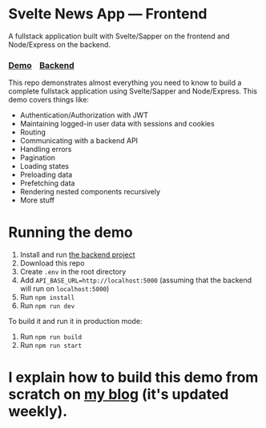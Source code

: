 # Svelte News App — Frontend

A fullstack application built with Svelte/Sapper on the frontend and Node/Express on the backend.

### [Demo](https://svelte-news-app.herokuapp.com/)&nbsp;&nbsp;&nbsp;&nbsp;[Backend](https://github.com/TahaSh/svelte-news-app-backend)

This repo demonstrates almost everything you need to know to build a complete fullstack application using Svelte/Sapper and Node/Express. This demo covers things like:
- Authentication/Authorization with JWT
- Maintaining logged-in user data with sessions and cookies
- Routing
- Communicating with a backend API
- Handling errors
- Pagination
- Loading states
- Preloading data
- Prefetching data
- Rendering nested components recursively
- More stuff

# Running the demo

1. Install and run [the backend project](https://github.com/TahaSh/svelte-news-app-backend)
2. Download this repo
3. Create `.env` in the root directory
4. Add `API_BASE_URL=http://localhost:5000` (assuming that the backend will run on `localhost:5000`)
5. Run `npm install`
6. Run `npm run dev`

To build it and run it in production mode:
1. Run `npm run build`
2. Run `npm run start`

# I explain how to build this demo from scratch on [my blog](https://tahazsh.com/fullstack-app-with-svelte-and-node-part-1) (it's updated weekly).
